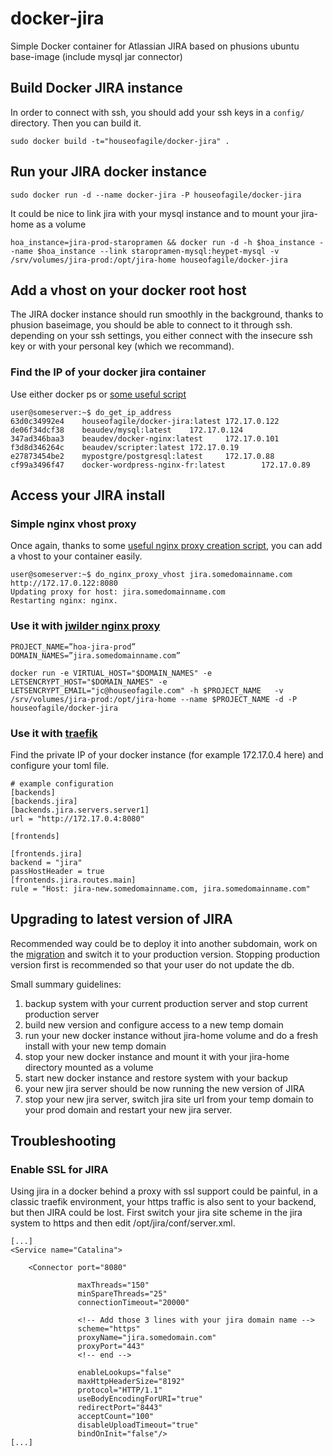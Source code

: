 docker-jira
===========

Simple Docker container for Atlassian JIRA based on phusions ubuntu base-image (include mysql jar connector)

## Build Docker JIRA instance

In order to connect with ssh, you should add your ssh keys in a ```config/``` directory. Then you can build it.

    sudo docker build -t="houseofagile/docker-jira" .
 
## Run your JIRA docker instance
 
    sudo docker run -d --name docker-jira -P houseofagile/docker-jira
    
It could be nice to link jira with your mysql instance and to mount your jira-home as a volume

    hoa_instance=jira-prod-staropramen && docker run -d -h $hoa_instance --name $hoa_instance --link staropramen-mysql:heypet-mysql -v /srv/volumes/jira-prod:/opt/jira-home houseofagile/docker-jira
    

## Add a vhost on your docker root host

The JIRA docker instance should run smoothly in the background, thanks to phusion baseimage, you should be able to connect to it through ssh. depending on your ssh settings, you either connect with the insecure ssh key or with your personal key (which we recommand).

### Find the IP of your docker jira container

Use either docker ps or [some useful script](https://gist.github.com/jmeyo/fface4f606ae6bf5365c)

```
user@someserver:~$ do_get_ip_address 
63d0c34992e4    houseofagile/docker-jira:latest 172.17.0.122
de06f34dcf38    beaudev/mysql:latest    172.17.0.124
347ad346baa3    beaudev/docker-nginx:latest     172.17.0.101
f3d8d346264c    beaudev/scripter:latest 172.17.0.19
e27873454be2    mypostgre/postgresql:latest     172.17.0.88
cf99a3496f47    docker-wordpress-nginx-fr:latest        172.17.0.89
```

## Access your JIRA install
### Simple nginx vhost proxy
Once again, thanks to some [useful nginx proxy creation script](https://gist.github.com/jmeyo/0c241bbdc3c1c4df57bf), you can add a vhost to your container easily.

```
user@someserver:~$ do_nginx_proxy_vhost jira.somedomainname.com http://172.17.0.122:8080
Updating proxy for host: jira.somedomainname.com
Restarting nginx: nginx.

```
### Use it with [jwilder nginx proxy](https://github.com/jwilder/nginx-proxy)

    PROJECT_NAME=”hoa-jira-prod”
    DOMAIN_NAMES=”jira.somedomainname.com”

    docker run -e VIRTUAL_HOST="$DOMAIN_NAMES" -e LETSENCRYPT_HOST="$DOMAIN_NAMES" -e LETSENCRYPT_EMAIL="jc@houseofagile.com" -h $PROJECT_NAME   -v /srv/volumes/jira-prod:/opt/jira-home --name $PROJECT_NAME -d -P houseofagile/docker-jira

### Use it with [traefik](https://github.com/containous/traefik)

Find the private IP of your docker instance (for example 172.17.0.4 here) and configure your toml file.

    # example configuration
    [backends]
    [backends.jira]
    [backends.jira.servers.server1]
    url = "http://172.17.0.4:8080"

    [frontends]

    [frontends.jira]
    backend = "jira"
    passHostHeader = true
    [frontends.jira.routes.main]
    rule = "Host: jira-new.somedomainname.com, jira.somedomainname.com"


## Upgrading to latest version of JIRA

Recommended way could be to deploy it into another subdomain, work on the [migration](https://confluence.atlassian.com/adminjiraserver073/migrating-jira-applications-to-another-server-861253107.html) and switch it to your production version. Stopping production version first is recommended so that your user do not update the db.

Small summary guidelines:

 1. backup system with your current production server and stop current production server
 2. build new version and configure access to a new temp domain
 3. run your new docker instance without jira-home volume and do a fresh install with your new temp domain
 4. stop your new docker instance and mount it with your jira-home directory mounted as a volume
 5. start new docker instance and restore system with your backup
 6. your new jira server should be now running the new version of JIRA
 7. stop your new jira server, switch jira site url from your temp domain to your prod domain and restart your new jira server.

## Troubleshooting

### Enable SSL for JIRA
Using jira in a docker behind a proxy with ssl support could be painful, in a classic traefik environment, your https traffic is also sent to your backend, but then JIRA could be lost.
First switch your jira site scheme in the jira system to https and then edit /opt/jira/conf/server.xml. 


    [...]
    <Service name="Catalina">

        <Connector port="8080"

                   maxThreads="150"
                   minSpareThreads="25"
                   connectionTimeout="20000"
                   
                   <!-- Add those 3 lines with your jira domain name -->
                   scheme="https"
                   proxyName="jira.somedomain.com"
                   proxyPort="443"
                   <!-- end -->

                   enableLookups="false"
                   maxHttpHeaderSize="8192"
                   protocol="HTTP/1.1"
                   useBodyEncodingForURI="true"
                   redirectPort="8443"
                   acceptCount="100"
                   disableUploadTimeout="true"
                   bindOnInit="false"/>
    [...]



